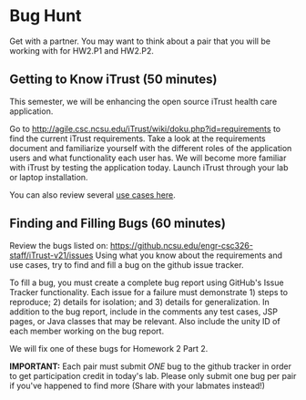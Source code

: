 # Bug Hunt

Get with a partner. You may want to think about a pair that you will be working with for HW2.P1 and HW2.P2.

## Getting to Know iTrust (50 minutes)

This semester, we will be enhancing the open source iTrust health care application.

Go to http://agile.csc.ncsu.edu/iTrust/wiki/doku.php?id=requirements to find the current iTrust requirements. Take a look at the requirements document and familiarize yourself with the different roles of the application users and what functionality each user has.
We will become more familiar with iTrust by testing the application today. Launch iTrust through your lab or laptop installation.

You can also review several [use cases here](https://drive.google.com/a/ncsu.edu/folderview?id=0B_REsPCRRdhOfjdMVXp4OElqeEdiUWF5TVZaVDBmOEpwVkhiS1QyUEpVWVJDVHpoeUJYd2c&usp=sharing).

## Finding and Filling Bugs (60 minutes)

Review the bugs listed on: https://github.ncsu.edu/engr-csc326-staff/iTrust-v21/issues
Using what you know about the requirements and use cases, try to find and fill a bug on the github issue tracker.

To fill a bug, you must create a complete bug report using GitHub's Issue Tracker functionality. 
Each issue for a failure must demonstrate 1) steps to reproduce; 2) details for isolation; and 3) details for generalization. 
In addition to the bug report, include in the comments any test cases, JSP pages, or Java classes that may be relevant.
Also include the unity ID of each member working on the bug report.

We will fix one of these bugs for Homework 2 Part 2.

**IMPORTANT:** Each pair must submit *ONE* bug to the github tracker in order to get participation credit in today's lab. Please only submit one bug per pair if you've happened to find more (Share with your labmates instead!)

